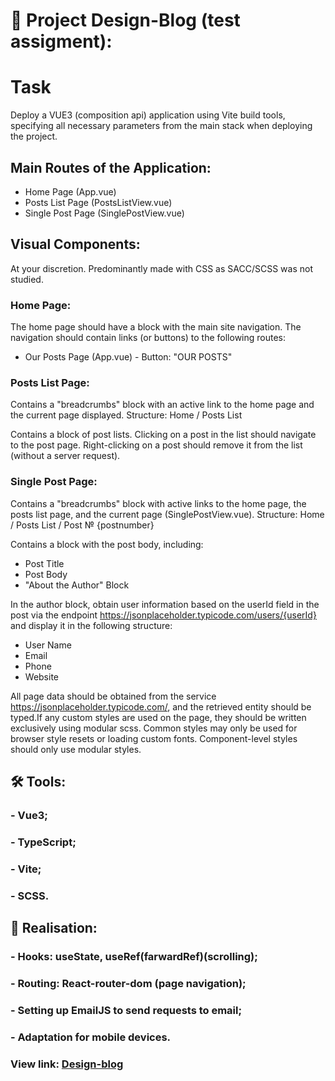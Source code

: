 # :pencil: Project Design-Blog (test assigment):
# Task

Deploy a VUE3 (composition api) application using Vite build tools, specifying all necessary parameters from the main stack when deploying the project.

## Main Routes of the Application:
- Home Page (App.vue)
- Posts List Page (PostsListView.vue)
- Single Post Page (SinglePostView.vue)

## Visual Components:
At your discretion. Predominantly made with CSS as SACC/SCSS was not studied.

### Home Page:
The home page should have a block with the main site navigation. The navigation should contain links (or buttons) to the following routes:
- Our Posts Page (App.vue) - Button: "OUR POSTS"

### Posts List Page:
Contains a "breadcrumbs" block with an active link to the home page and the current page displayed.
Structure: Home / Posts List

Contains a block of post lists.
Clicking on a post in the list should navigate to the post page. Right-clicking on a post should remove it from the list (without a server request).

### Single Post Page:
Contains a "breadcrumbs" block with active links to the home page, the posts list page, and the current page (SinglePostView.vue).
Structure: Home / Posts List / Post № {postnumber}

Contains a block with the post body, including:
- Post Title
- Post Body
- "About the Author" Block

In the author block, obtain user information based on the userId field in the post via the endpoint https://jsonplaceholder.typicode.com/users/{userId} and display it in the following structure:
- User Name
- Email
- Phone
- Website

All page data should be obtained from the service https://jsonplaceholder.typicode.com/, and the retrieved entity should be typed.If any custom styles are used on the page, they should be written exclusively using modular scss. Common styles may only be used for browser style resets or loading custom fonts. Component-level styles should only use modular styles.

## :hammer_and_wrench: Tools:
  ### - Vue3; 
  ### - TypeScript;
  ### - Vite;
  ### - SCSS.
 

## :wrench: Realisation:
  ### - Hooks: useState, useRef(farwardRef)(scrolling);
  ### - Routing: React-router-dom (page navigation);
  ### - Setting up EmailJS to send requests to email;
  ### - Adaptation for mobile devices.


### View link: [Design-blog](https://margaritashch.github.io/Design-Blog/)



